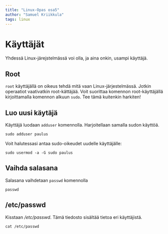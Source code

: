 ```yaml
---
title: "Linux-Opas osa5"
author: "Samuel Kriikkula"
tags: linux
---
```


# Käyttäjät
Yhdessä Linux-järejstelmässä voi olla, ja aina onkin, usampi käyttäjä.

## Root
`root` käyttäjällä on oikeus tehdä mitä vaan Linux-järjestelmässä.
Jotkin operaatiot vaativatkin root-kättäjää.
Voit suorittaa komennon root-käyttäjällä kirjoittamalla komennon alkuun `sudo`.
Tee tämä kuitenkin harkiten!

## Luo uusi käytäjä
Käyttäjä luodaan `adduser` komennolla. Harjoitellaan samalla sudon käyttöä.
```
sudo adduser paulus
```

Voit halutessasi antaa sudo-oikeudet uudelle käyttäjälle:
```
sudo usermod -a -G sudo paulus
```

## Vaihda salasana
Salasana vaihdetaan `passwd` komennolla
```
passwd
```

## /etc/passwd
Kisstaan */etc/passwd*.
Tämä tiedosto sisältää tietoa eri käyttäjistä.
```
cat /etc/passwd
```
